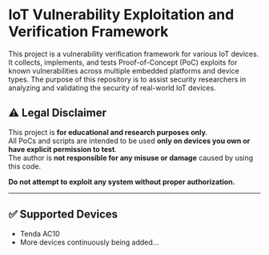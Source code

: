 # IoT Vulnerability Exploitation and Verification Framework

This project is a vulnerability verification framework for various IoT devices. It collects, implements, and tests Proof-of-Concept (PoC) exploits for known vulnerabilities across multiple embedded platforms and device types. The purpose of this repository is to assist security researchers in analyzing and validating the security of real-world IoT devices.

## ⚠️ Legal Disclaimer

This project is **for educational and research purposes only**.  
All PoCs and scripts are intended to be used **only on devices you own or have explicit permission to test**.  
The author is **not responsible for any misuse or damage** caused by using this code.  

**Do not attempt to exploit any system without proper authorization.**

---

## ✅ Supported Devices 
- Tenda AC10
- More devices continuously being added...

